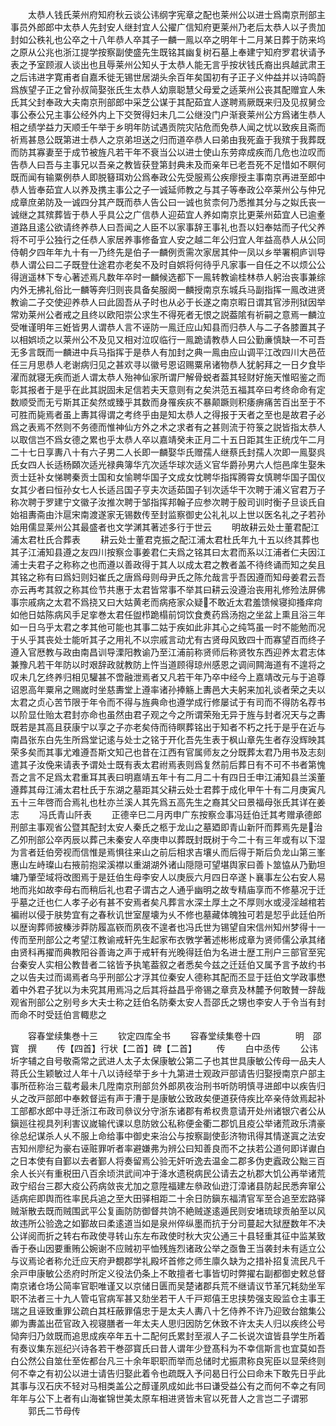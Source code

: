 <!-- { "loadSidebar": true } -->
　　太恭人钱氏莱州府知府秋云谈公讳纲字宪章之配也莱州公以进士爲南京刑部主事员外郎郎中太恭人先封安人继封宜人公擢广信知府更莱州乃老后太恭人以子贵加封如公秩礼也公卒之十八年恭人卒其子一麟一鳯以卒之明年十二月某日葬于防来坞之原从公兆也浙江提学按察副使盛先生既铭其幽复树石墓上奉建宁知府罗君状请予表之予室顾淑人谈出也且辱莱州公知乆于太恭人能无言乎按状钱氏裔出呉越武肃王之后讳进字寛甫者自嘉禾徙无锡世居湖头余百年矣国初有子正子义仲益并以诗鸣蔚爲族望子正之曾孙叔简娶张氏生太恭人幼禀聪慧父母爱之适莱州公丧其配赠宜人朱氏其父封奉政大夫南京刑部郎中采芝公谋于其配茹宜人遂聘焉厥既来归及见叔舅佥事公泰公兄主事公经外内上下交贺得妇未几二公继没门户渐衰莱州公方爲诸生恭人相之绩学益力天顺壬午举于乡明年防试遇贡院灾阽危而免恭人闻之忧以致疾且斋而祈焉甚恳公既第进士恭人之京弟坦送之归而道卒恭人曰弟由我死盍于我殡于我葬既而防其寡妻至于成节被旌凡若干年不衰当公以进士使山东劳瘁成疾而几危也泣叹而告恭人曰吾与主事兄以吾亲之教皆获登第封典未及而亲年已老吾死不足惜如不瞑何既而闻有输粟例恭人即脱簮珥劝公爲奉政公先受服焉公疾瘳授主事南京再进至郎中恭人皆奉茹宜人以养及携主事公之子一诚延师教之与其子等奉政公卒莱州公与仲兄成章庶弟防及一诚四分其产既而恭人告公曰一诚也贫柰何乃悉推其分与之姒氏丧一诚继之其殡葬皆于恭人乎具公之广信恭人迎茹宜人养如南京比更莱州茹宜人已逾耊道路且逺公欲请终养恭人曰吾闻之人臣不以家事辞王事礼也吾以妇奉姑而子代父养将不可乎公独行之任恭人家居养事修备宜人安之越二年公归宜人年益高恭人从公同侍朝夕四年年九十有一乃终先是伯子一麟例贡需次家居其仲一凤以乡举署桐庐训导恭人谓公曰二子既登仕途君亦老矣不及时自娯将何待乎凡家事一自任之不以烦公公得逍遥林下专心著述焉凡数年卒时一麟候选都下一鳯转教谕桂林恭人躬治丧事兼综内外无拂礼俗比一麟等奔归则丧具备矣服阕一麟授南京东城兵马副指挥一鳯改进贤教谕二子交使迎养恭人曰此固吾从子时也从必于长遂之南京暇日谓其官渉刑狱因举常劝莱州公者戒之且终以欧阳崇公求生不得死者无恨之説葢隂有祈嗣之意焉一麟泣受唯谨明年三姙皆男人谓恭人言不诬防一鳯迁应山知县而归恭人与二子各膝置其子以相娯顷之以莱州公不及见又相对泣叹临行一鳯跪请教恭人曰公勤亷慎缺一不可吾无多言既而一麟进中兵马指挥于是恭人有加封之典一鳯由应山调平江改四川大邑莅任三月思恭人老谢病归见之甚欢寻以徽号恩诏赐粟帛诸物恭人犹躬拜之一日夕食毕濯而就寝无疾而逝人谓太恭人殆神仙家所谓尸解骨蜕者葢其轻财好施天惟昭鉴之而彰其报者于是乎在此其説固未足信若夫天意则有之矣洪范五福其卒曰考终命命有定数顺受而无亏斯其正矣然或臻乎其数而身罹疾疢不暴颠蹶则积痿痹痛苦百出至于不可胜而毙焉者虽上夀其得谓之考终乎由是知太恭人之得报于天者之至也是故君子必爲之表焉不然则不务德而惟神仙方外之术之求者有之甚则流于符箓之説皆指太恭人以取信岂不爲女德之累也乎太恭人卒以嘉靖癸未正月二十五日距其生正统戊午二月二十七日享夀八十有六子男二人长即一麟娶华氏赠孺人继蔡氏封孺人次即一鳯娶呉氏女四人长适杨頥次适光禄典簿华亢次适华球次适义官华爵孙男六人恺邑庠生娶朱贡士廷补女悌聘秦贡士国和女愉聘华国子文成女忱聘华指挥腾霄女慎聘华国子国仪女其少者曰恒孙女七人长适吕国子亨夫次适茹国子钊次适华干次聘于浦义官君万子称次聘于罗建宁文徽子汝推次聘于邹指挥邦翰子应参次聘于殷司训时衡子旦谈氏自始祖夀斋由汴扈宋南渡遂家无锡数传至封监察御史公礼礼以上世以医名礼之子若孙始用儒显莱州公其最盛者也文学渊其著述多行于世云
　　明故耕云处士董君配江浦太君杜氏合葬表
　　耕云处士董君克振之配江浦太君杜氏年九十五以终其葬也其子江浦知县遵之友四川按察佥事姜君仁夫爲之铭其曰太君而系以江浦者仁夫因江浦士夫君子之称称之也而遵以善政得于其人以成太君之教者盖不待终诵而知之矣且其铭之称有曰爲妇则妇崔氏之唐爲母则母尹氏之陈允哉言乎吾因遵而知母姜君云吾亦云再考其叙之称其俭节共惠于太君皆常事不举其曰耕云没遵治丧用礼修殓法屏佛事宗戚病之太君不爲挠又曰大姑黄老而病疮家众疑不敢近太君羞馈候寝抑搔痒疴如他日姑陈病风手足挛巻太君任盥栉跪榻前饲饮食煑药爲汤抱之坐盆上熏且浴三年如一日乌乎太君之孝其他可能也其事二姑于疾如此非其心之纯笃虽一时不能勉而况于乆乎其丧处士能听其子之用礼不以宗戚言动尤有古贤母风致四十而寡望百而终子遵入官厯教与政由南昌训导溧阳教谕乃至江浦前称贤师后称贤牧东西迎养太君志体兼豫凡若干年防以时艰辞政就教防上忤当道顾得琼州感恩之调间闗海道有不遑将之叹未几乞终养归相见驩甚不啻融泄焉者又凡若干年乃卒中经今上嘉靖改元与于追尊诏恩高年粟帛之赐嵗时坐慈夀堂上遵率诸孙捧觞上夀邑大夫躬来加礼谈者荣之夫以太君之贞心苦节限于年令而不得与旌典命也遵学成行修屡试于有司而不得防名荐书以阶显仕贻太君封亦命也虽然由君子观之今之所谓荣殆无异于旌与封者况天与之夀既若是其高且获康宁以享之子亦老矣侍而待瞑葬铭出于知者不朽之托于是乎在近与南昌张东白先生所爲堂记逺与处士之铭于开化吾先生表于枫山章先生者存没辉映其荣多矣而其事尤难遵吾斯文知己也昔在江西有官属师友之分既葬太君乃用书及志刻遣其子汝俛来请表予谓处士既有表太君祔焉表则爲复然前后葬日有不可不书者第愧吾之言不足爲太君重耳其表曰明嘉靖五年十有二月二十有四日壬申江浦知县兰溪董遵葬其母江浦太君杜氏于东湖之墓距其父耕云处士君葬于成化甲午十有二月庚寅凡五十三年啓而合焉礼也杜亦兰溪人其先爲五高先生之裔其父曰景福母张氏其详在姜志
　　冯氏青山阡表
　　正德辛巳二月丙申广东按察佥事冯廷伯迁其考赠承德郎刑部主事观省公暨其配封太安人秦氏之柩于龙山之墓廼即青山新阡而葬焉先是治乙夘刑部公卒丙辰以葬己未秦安人卒庚申以葬既封既树于今二十有三年或有以下湿为言者廷伯旁视而信惟是焉惧往来山之前后相求吉壤乆而后得于斯后负龙山第三峯惠山左峙璨山右掖前抱梁溪襟以重湖湖外诸山隠隠可望堪舆家曰善卜筮恊从乃勤坦墉乃肇茔域将改图焉于是廷伯生母李安人以庚辰六月四日卒遂卜襄事左公右安人易地而兆如故李母右而稍后礼也君子谓古之人通乎幽明之故专精庙享而不修墓况于迁乎墓之迁也仁人孝子必有甚不安焉者矣凡葬言水深土厚土之不厚则水或浸淫越棺若褊祔以侵于肤势宜有之春秋讥世室屋壊为乆不修也墓藏体魄独可若是恝乎此廷伯所以歴询葬师披榛涉莽防履嵓嵚而夙夜不遑者也冯氏世为锡望自宋信州知州梦得十一传而至刑部公之考望江教谕戒轩先生起家布衣斆学著述彬彬成章为贤师儒公承其绪由贤科再擢而典教阳谷善诲之声于戒轩有光晚得廷伯为名进士歴工刑户三部官至宪台秦安人实相公教昔者二铭皆予执笔葢叙之者悉矣今兹之迁廷伯又属予言予故约书之以告夫过而谒焉者乌乎刑部公才浮其位秦安人德称其配而丕显于廷伯文学政事懋着中外君子犹以为未究其用焉冯之后其将益昌乎帝锡之章贲及林麓予何敢賛一辞哉观省刑部公之别号乡大夫士称之廷伯名防秦太安人吾邵氏之甥也李安人于令当有封而命不时受廷伯言輙悲之



　　容春堂续集巻十三
　　钦定四库全书
　　容春堂续集卷十四　　　　明　邵寳　撰
　　传【四首】行状【二首】碑【二首】
　　传
　　白中丞传
　　公讳圻字辅之自号敬斋常之武进人太子太保康敏公第二子也其世具康敏公传母一品夫人蒋氏公生颖敏过人年十八以诗经举于乡十九第进士观政戸部请告归娶授南京户部主事所莅称治三载考最未几陞南京刑部贠外郎夙夜治刑书听防明慎寻进郎中以疾告归乆之改戸部郎中奉敕督运有声于漕于是康敏公致政矣便道获侍疾比卒亲侍敛焉起补工部都水郎中寻迁浙江布政司叅议分守浙东诸郡有希权贵意请开处州诸银穴者公从鎭廵往视具列利害议嵗输代课以息防敓公私称便金衢二郡饥且疫公举诸荒政乐清豪徐总纪谋杀人乆不服上命给事中御史来治公与按察副使彭济物讯得其情遂寘之法安吉知州廖纪为豪右诬赃罪听者率避嫌弗为辨公曰知善良而不之扶若公道何即详谳白之日本使有自鄞以去者鄞人将奏留焉公验无奸听逸去温金二郡多伪吏蠧政公黜三百余人长兴有重税田八百余顷洪武间冲于洚水遗税病民公请去之杭郡大饥公再举诸荒政宁绍台三郡大疫公药病敛丧尤加之意陞福建左叅政仙逰汀漳诸县防起民悉奔窜公适病疟即舆而徃率民兵追之至大田驿相距二十余日防鎭东福清官军至合追至宏路驿贼渐散去既而贼围武平公复画防防御督共饷不絶贼遂逺遁民则安堵琉球贡舶至以风故违所公验逸之如鄞故曰柔逺道当如是泉州倅纵墨而抗于分司蔓起大狱歴数年不决公详阅而折之转右布政使寻转山东左布政使时秋大灾公通三十县轻重其征中监某致香于泰山因要重贿公婉谢不应贼初平恤残旌烈诸政公举之亟鲁王当袭封未有适立公与议焉论者称允迁应天府尹覩郡学礼殿坏首修之师生廪久缺为之措补招复流民凡千余戸申康敏公丞府时所定义役法仍条上不敢擅者七事皆切时弊擢右副都御史敕总督南京诸仓场公简率官职唯谨又以京储日匮而吴楚诸郡兵荒不继请议节革冗耗劾坐军职不法者三十九人管屯官病军甚又劾坐若干人千戸郑僖王忠挟势强支殴监仓主事王瑞之且诬致重罪公疏白其枉蔽罪僖忠于是太夫人夀八十乞侍养不许乃迎致台舘集公卿为夀盖出莅官政入视寝膳者一年太夫人思归因防乞休致不许太夫人归以疾终公号恸奔归乃敛既而追思成疾卒年五十二配何氏累封至淑人子二长说次谊皆县学生所着有奏议集东廵纪兴诗各若干巻邵寳氏曰昔人谓年少登髙科为不幸信斯言也宜莫如吾白公然公自筮仕至佐都台凡三十余年职职而举而总储时尤振肃称良宪臣以显荣终则何不幸之有初公以进士请告归娶此着令也疏既入予问曷日行公曰命未下敢先日乎此其事与汉石庆不轻对马相类盖公之醇谨夙成如此书曰谦受益公有之而何不幸之有同年年与公下上者有山海崔锦世美太原车相进贤皆未官以死昔人之言岂二子谓邪
　　郭氏二节母传
